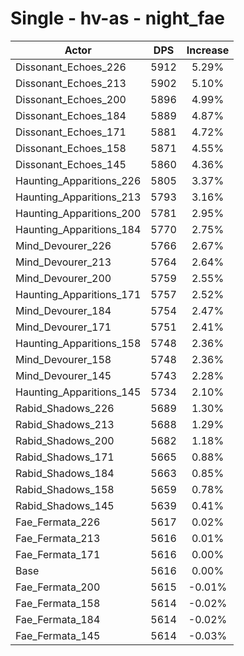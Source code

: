 # Single - hv-as - night_fae
| Actor | DPS | Increase |
|---|:---:|:---:|
|Dissonant_Echoes_226|5912|5.29%|
|Dissonant_Echoes_213|5902|5.10%|
|Dissonant_Echoes_200|5896|4.99%|
|Dissonant_Echoes_184|5889|4.87%|
|Dissonant_Echoes_171|5881|4.72%|
|Dissonant_Echoes_158|5871|4.55%|
|Dissonant_Echoes_145|5860|4.36%|
|Haunting_Apparitions_226|5805|3.37%|
|Haunting_Apparitions_213|5793|3.16%|
|Haunting_Apparitions_200|5781|2.95%|
|Haunting_Apparitions_184|5770|2.75%|
|Mind_Devourer_226|5766|2.67%|
|Mind_Devourer_213|5764|2.64%|
|Mind_Devourer_200|5759|2.55%|
|Haunting_Apparitions_171|5757|2.52%|
|Mind_Devourer_184|5754|2.47%|
|Mind_Devourer_171|5751|2.41%|
|Haunting_Apparitions_158|5748|2.36%|
|Mind_Devourer_158|5748|2.36%|
|Mind_Devourer_145|5743|2.28%|
|Haunting_Apparitions_145|5734|2.10%|
|Rabid_Shadows_226|5689|1.30%|
|Rabid_Shadows_213|5688|1.29%|
|Rabid_Shadows_200|5682|1.18%|
|Rabid_Shadows_171|5665|0.88%|
|Rabid_Shadows_184|5663|0.85%|
|Rabid_Shadows_158|5659|0.78%|
|Rabid_Shadows_145|5639|0.41%|
|Fae_Fermata_226|5617|0.02%|
|Fae_Fermata_213|5616|0.01%|
|Fae_Fermata_171|5616|0.00%|
|Base|5616|0.00%|
|Fae_Fermata_200|5615|-0.01%|
|Fae_Fermata_158|5614|-0.02%|
|Fae_Fermata_184|5614|-0.02%|
|Fae_Fermata_145|5614|-0.03%|

